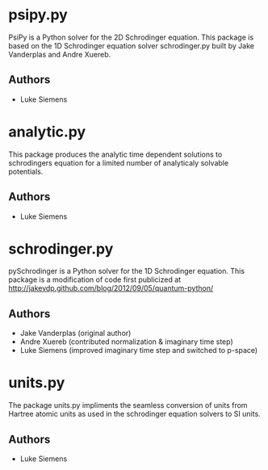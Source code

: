 psipy.py
========

PsiPy is a Python solver for the 2D Schrodinger equation. This package
is based on the 1D Schrodinger equation solver schrodinger.py built by
Jake Vanderplas and Andre Xuereb.

Authors
-------
- Luke Siemens

analytic.py
===========

This package produces the analytic time dependent solutions to 
schrodingers equation for a limited number of analyticaly 
solvable potentials.

Authors
-------
- Luke Siemens

schrodinger.py
==============

pySchrodinger is a Python solver for the 1D Schrodinger equation. This
package is a modification of code first publicized at
http://jakevdp.github.com/blog/2012/09/05/quantum-python/

Authors
-------
- Jake Vanderplas (original author)
- Andre Xuereb (contributed normalization & imaginary time step)
- Luke Siemens (improved imaginary time step and switched to p-space)

units.py
========

The package units.py impliments the seamless conversion of units 
from Hartree atomic units as used in the schrodinger equation 
solvers to SI units. 

Authors
-------
- Luke Siemens
